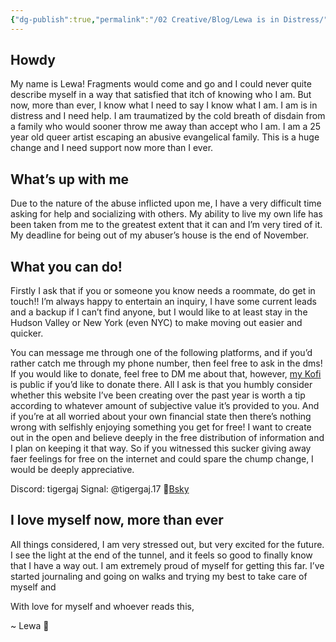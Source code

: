 ```yaml
---
{"dg-publish":true,"permalink":"/02 Creative/Blog/Lewa is in Distress/","tags":["queer","mutualAid","blog"],"noteIcon":"","created":"2025-10-06T16:43:01.108-04:00"}
---
```


## Howdy
My name is Lewa! Fragments would come and go and I could never quite describe myself in a way that satisfied that itch of knowing who I am. But now, more than ever, I know what I need to say I know what I am. I am is in distress and I need help. I am traumatized by the cold breath of disdain from a family who would sooner throw me away than accept who I am. I am a 25 year old queer artist escaping an abusive evangelical family. This is a huge change and I need support now more than I ever.
## What’s up with me
Due to the nature of the abuse inflicted upon me, I have a very difficult time asking for help and socializing with others. My ability to live my own life has been taken from me to the greatest extent that it can and I’m very tired of it. My deadline for being out of my abuser’s house is the end of November.
## What you can do!
Firstly I ask that if you or someone you know needs a roommate, do get in touch!! I’m always happy to entertain an inquiry, I have some current leads and a backup if I can’t find anyone, but I would like to at least stay in the Hudson Valley or New York (even NYC) to make moving out easier and quicker.

You can message me through one of the following platforms, and if you’d rather catch me through my phone number, then feel free to ask in the dms! If you would like to donate, feel free to DM me about that, however, [my Kofi](https://ko-fi.com/tigergaj) is public if you’d like to donate there. All I ask is that you humbly consider whether this website I’ve been creating over the past year is worth a tip according to whatever amount of subjective value it’s provided to you. And if you’re at all worried about your own financial state then there’s nothing wrong with selfishly enjoying something you get for free! I want to create out in the open and believe deeply in the free distribution of information and I plan on keeping it that way. So if you witnessed this sucker giving away faer feelings for free on the internet and could spare the chump change, I would be deeply appreciative.

Discord: tigergaj
Signal: @tigergaj.17
🦋[Bsky](https://bsky.app/profile/tigergaj.bsky.social)
## I love myself now, more than ever
All things considered, I am very stressed out, but very excited for the future. I see the light at the end of the tunnel, and it feels so good to finally know that I have a way out. I am extremely proud of myself for getting this far. I’ve started journaling and going on walks and trying my best to take care of myself and

With love for myself and whoever reads this,

~ Lewa 💚